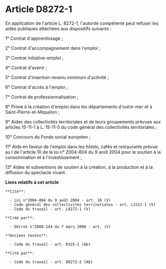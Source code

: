 # Article D8272-1

En application de l'article L. 8272-1, l'autorité compétente peut refuser les aides publiques attachées aux dispositifs
suivants : 

1° Contrat d'apprentissage ; 

2° Contrat d'accompagnement dans l'emploi ; 

3° Contrat initiative-emploi ; 

4° Contrat d'avenir ; 

5° Contrat d'insertion-revenu minimum d'activité ; 

6° Contrat d'accès à l'emploi ; 

7° Contrat de professionnalisation ; 

8° Prime à la création d'emploi dans les départements d'outre-mer et à Saint-Pierre-et-Miquelon ; 

9° Aides des collectivités territoriales et de leurs groupements prévues aux articles 15-11-1 à L. 15-11-5 du code général
des collectivités territoriales ; 

10° Concours du Fonds social européen ; 

11° Aide en faveur de l'emploi dans les hôtels, cafés et restaurants prévue au I de l'article 10 de la loi n° 2004-804 du 9
août 2004 pour le soutien à la consommation et à l'investissement ; 

13° Aides et subventions de soutien à la création, à la production et à la diffusion du spectacle vivant.

**Liens relatifs à cet article**

	**Cite**:

	  - Loi n°2004-804 du 9 août 2004 - art. 10 (V)
	  - Code général des collectivités territoriales - art. L1511-1 (V)
	  - Code du travail - art. L8272-1 (V)

	**Créé par**:

	  - Décret n°2008-244 du 7 mars 2008 - art. (V)

	**Anciens textes**:

	  - Code du travail - art. D325-1 (Ab)

	**Cité par**:

	  - Code du travail - art. D8272-2 (Ab)
